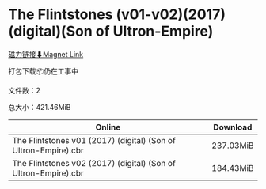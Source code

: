# The Flintstones (v01-v02)(2017)(digital)(Son of Ultron-Empire)

[磁力链接⬇Magnet Link](magnet:?xt=urn:btih:b7bb86f4204a54d1d814ced2f21cb4b53a19f3bc&dn=The%20Flintstones%20%28v01-v02%29%282017%29%28digital%29%28Son%20of%20Ultron-Empire%29)

打包下载📦仍在工事中

文件数：2

总大小：421.46MiB

Online | Download
--- | ---
The Flintstones v01 (2017) (digital) (Son of Ultron-Empire).cbr | 237.03MiB
The Flintstones v02 (2017) (digital) (Son of Ultron-Empire).cbr | 184.43MiB